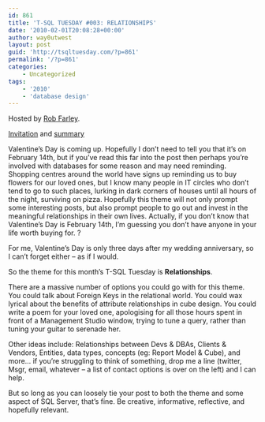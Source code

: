 ```yaml
---
id: 861
title: 'T-SQL TUESDAY #003: RELATIONSHIPS'
date: '2010-02-01T20:08:28+00:00'
author: way0utwest
layout: post
guid: 'http://tsqltuesday.com/?p=861'
permalink: '/?p=861'
categories:
    - Uncategorized
tags:
    - '2010'
    - 'database design'
---
```


Hosted by [Rob Farley](http://sqlblog.com/blogs/rob_farley/).

[Invitation](http://blogs.msmvps.com/robfarley/2010/02/01/invitation-for-t-sql-tuesday-003-relationships/) and [summary](http://blogs.msmvps.com/robfarley/2010/02/12/t-sql-tuesday-003-relationships-the-round-up/)

Valentine’s Day is coming up. Hopefully I don’t need to tell you that it’s on February 14th, but if you’ve read this far into the post then perhaps you’re involved with databases for some reason and may need reminding. Shopping centres around the world have signs up reminding us to buy flowers for our loved ones, but I know many people in IT circles who don’t tend to go to such places, lurking in dark corners of houses until all hours of the night, surviving on pizza. Hopefully this theme will not only prompt some interesting posts, but also prompt people to go out and invest in the meaningful relationships in their own lives. Actually, if you don’t know that Valentine’s Day is February 14th, I’m guessing you don’t have anyone in your life worth buying for. ?

For me, Valentine’s Day is only three days after my wedding anniversary, so I can’t forget either – as if I would.

So the theme for this month’s T-SQL Tuesday is **Relationships**.

There are a massive number of options you could go with for this theme. You could talk about Foreign Keys in the relational world. You could wax lyrical about the benefits of attribute relationships in cube design. You could write a poem for your loved one, apologising for all those hours spent in front of a Management Studio window, trying to tune a query, rather than tuning your guitar to serenade her.

Other ideas include: Relationships between Devs &amp; DBAs, Clients &amp; Vendors, Entities, data types, concepts (eg: Report Model &amp; Cube), and more… if you’re struggling to think of something, drop me a line (twitter, Msgr, email, whatever – a list of contact options is over on the left) and I can help.

But so long as you can loosely tie your post to both the theme and some aspect of SQL Server, that’s fine. Be creative, informative, reflective, and hopefully relevant.